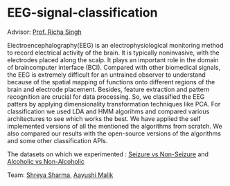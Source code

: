 # EEG-signal-classification

Advisor: [Prof. Richa Singh]()

Electroencephalography(EEG) is an electrophysiological monitoring method to record electrical activity of the brain. It is typically noninvasive, with the  electrodes placed along the scalp. It plays an important role in the domain of braincomputer interface (BCI). Compared with other biomedical signals, the EEG is extremely difficult for an untrained observer to understand because of the spatial mapping of functions onto different regions of the brain and electrode placement. Besides, feature extraction and pattern recognition are crucial for data processing. So, we classified the EEG patters by applying dimensionality transformation techniques like PCA. For classification we used LDA and HMM algorihms and compared various architectures to see which works the best. We have applied the self implemented versions of all the mentioned the algorithms from scratch. We also compared our results with the open-source versions of the algorithms and some other classification APIs.

The datasets on which we experimented : [Seizure vs Non-Seizure](https://archive.ics.uci.edu/ml/datasets/Epileptic+Seizure+Recognition) and [Alcoholic vs Non-Alcoholic](https://archive.ics.uci.edu/ml/datasets/EEG+Database)

Team: [Shreya Sharma](https://www.linkedin.com/in/shreya-sharma-1ab130112/), [Aayushi Malik](https://www.linkedin.com/in/aayushi-malik-7522a7185/)

